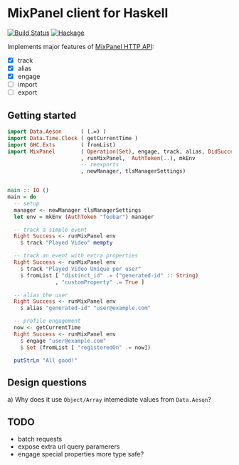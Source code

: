 # MixPanel client for Haskell


[![Build Status](https://travis-ci.com/domenkozar/mixpanel-client.svg?branch=master)](https://travis-ci.com/domenkozar/mixpanel-client)
[![Hackage](https://img.shields.io/hackage/v/mixpanel-client.svg)](https://hackage.haskell.org/package/mixpanel-client)


Implements major features of [MixPanel HTTP API](https://mixpanel.com/help/reference/http):

- [x] track
- [x] alias
- [x] engage
- [ ] import
- [ ] export

## Getting started

```haskell
import Data.Aeson      ( (.=) )
import Data.Time.Clock ( getCurrentTime )
import GHC.Exts        ( fromList)
import MixPanel        ( Operation(Set), engage, track, alias, DidSucceed(..)
                       , runMixPanel,  AuthToken(..), mkEnv
                       -- reexports
                       , newManager, tlsManagerSettings)


main :: IO ()
main = do
  -- setup
  manager <- newManager tlsManagerSettings
  let env = mkEnv (AuthToken "foobar") manager

  -- track a simple event
  Right Success <- runMixPanel env
    $ track "Played Video" mempty

  -- track an event with extra properties
  Right Success <- runMixPanel env
    $ track "Played Video Unique per user"
    $ fromList [ "distinct_id" .= ("generated-id" :: String)
               , "customProperty" .= True ]

  -- alias the user
  Right Success <- runMixPanel env
    $ alias "generated-id" "user@example.com"

  -- profile engagement
  now <- getCurrentTime
  Right Success <- runMixPanel env
    $ engage "user@example.com"
    $ Set (fromList [ "registeredOn" .= now])

  putStrLn "All good!"
```

## Design questions

a) Why does it use `Object/Array` intemediate values from `Data.Aeson`?


## TODO

- batch requests
- expose extra url query paramerers
- engage special properties more type safe?

